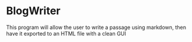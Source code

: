 # BlogWriter

This program will allow the user to write a passage using markdown, then have it exported to an HTML file with a clean GUI
